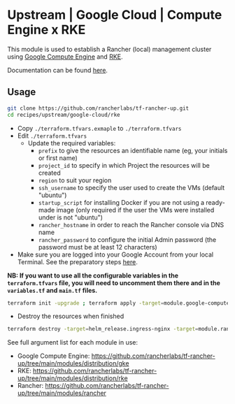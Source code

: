 # Upstream | Google Cloud | Compute Engine x RKE

This module is used to establish a Rancher (local) management cluster using [Google Compute Engine](https://cloud.google.com/compute?hl=en) and [RKE](https://rke.docs.rancher.com/).

Documentation can be found [here](./docs.md).

## Usage

```bash
git clone https://github.com/rancherlabs/tf-rancher-up.git
cd recipes/upstream/google-cloud/rke
```

- Copy `./terraform.tfvars.exmaple` to `./terraform.tfvars`
- Edit `./terraform.tfvars`
  - Update the required variables:
    -  `prefix` to give the resources an identifiable name (eg, your initials or first name)
    -  `project_id` to specify in which Project the resources will be created
    -  `region` to suit your region
    -  `ssh_username` to specify the user used to create the VMs (default "ubuntu")
    -  `startup_script` for installing Docker if you are not using a ready-made image (only required if the user the VMs were installed under is not "ubuntu")
    -  `rancher_hostname` in order to reach the Rancher console via DNS name
    -  `rancher_password` to configure the initial Admin password (the password must be at least 12 characters)
- Make sure you are logged into your Google Account from your local Terminal. See the preparatory steps [here](../../../../modules/infra/google-cloud/README.md).

**NB: If you want to use all the configurable variables in the `terraform.tfvars` file, you will need to uncomment them there and in the `variables.tf` and `main.tf` files.**

```bash
terraform init -upgrade ; terraform apply -target=module.google-compute-engine-upstream-cluster.tls_private_key.ssh_private_key -target=module.google-compute-engine-upstream-cluster.local_file.private_key_pem -target=module.google-compute-engine-upstream-cluster.local_file.public_key_pem -auto-approve ; terraform apply -target=module.google-compute-engine-upstream-cluster -target=helm_release.ingress-nginx -target=module.rke -auto-approve ; terraform state rm module.rke.local_file.kube_config_yaml ; terraform apply -auto-approve
```

- Destroy the resources when finished
```bash
terraform destroy -target=helm_release.ingress-nginx -target=module.rancher_install -auto-approve ; terraform destroy -auto-approve
```

See full argument list for each module in use:
  - Google Compute Engine: https://github.com/rancherlabs/tf-rancher-up/tree/main/modules/distribution/gke
  - RKE: https://github.com/rancherlabs/tf-rancher-up/tree/main/modules/distribution/rke
  - Rancher: https://github.com/rancherlabs/tf-rancher-up/tree/main/modules/rancher
